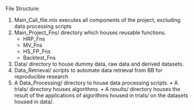 File Structure:
1. Main_Call_file.mlx executes all components of the project, excluding data processing scripts
2. Main_Project_Fns/ directory which houses reusable functions.
	- HRP_Fns
	- MV_Fns
	- HS_FP_Fns
	- Backtest_Fns3. Data/ directory to house dummy data, raw data and derived datasets.
4. Data_Retrieval/ scripts to automate data retrieval from BB for reproducible research5. A Data_Processing/ directory to house data processing scripts.• A trials/ directory houses algorithms.• A results/ directory houses the result of the applications of algorithms housed in trials/ onthe datasets housed in data/.
